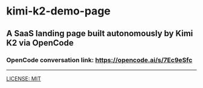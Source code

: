 # kimi-k2-demo-page
## A SaaS landing page built autonomously by Kimi K2 via OpenCode
### OpenCode conversation link: https://opencode.ai/s/7Ec9eSfc
---
[LICENSE: MIT](LICENSE.md)
